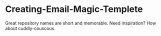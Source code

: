 # Creating-Email-Magic-Templete
Great repository names are short and memorable. Need inspiration? How about cuddly-couscous.
